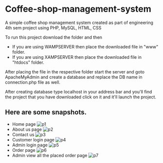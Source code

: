 # Coffee-shop-management-system
A simple coffee shop management system created as part of engineering 4th sem project using PHP, MySQL, HTML, CSS

To run this project download the folder and then
- If you are using WAMPSERVER then place the downloaded file in "www" folder.
- If you are using XAMPSERVER then place the downloaded file in "htdocs" folder.

After placing the file in the respective folder start the server and goto ApacheMyAdmin and create a database and replace the DB name in connection.php file as well.

After creating database type localhost in your address bar and you'll find the project that you have downloaded click on it and it'll launch the project.

## Here are some snapshots. 
- Home page
![p1](https://user-images.githubusercontent.com/55983139/192244417-39012527-12d5-400a-b7f7-ea808c5c8808.png)
- About us page
![p2](https://user-images.githubusercontent.com/55983139/192244801-1fc746ee-6dca-4c73-8dfb-82ba4b8808fd.png)
- Contact us
![p3](https://user-images.githubusercontent.com/55983139/192244681-ca54716e-160b-4179-b6c0-afd1d3c8116e.png)
- Customer login page
![p4](https://user-images.githubusercontent.com/55983139/192244689-2df4f5ba-9486-4178-8e08-313046cb0f16.png)
- Admin login page
![p5](https://user-images.githubusercontent.com/55983139/192244700-a1337e2f-67c4-448f-9afc-b3145a4ca1bd.png)
- Order page
![p6](https://user-images.githubusercontent.com/55983139/192244711-4dc1d40c-ba5b-4b54-8ba5-0679a2df9b53.png)
- Admin view all the placed order page
![p7](https://user-images.githubusercontent.com/55983139/192245469-0d9ffa94-c70d-4283-89e1-18a5104500ea.png)

